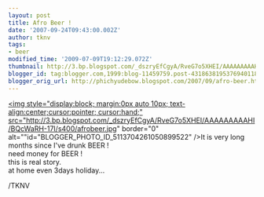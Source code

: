 ```yaml
---
layout: post
title: Afro Beer !
date: '2007-09-24T09:43:00.002Z'
author: tknv
tags:
- beer
modified_time: '2009-07-09T19:12:29.072Z'
thumbnail: http://3.bp.blogspot.com/_dszryEfCgyA/RveG7o5XHEI/AAAAAAAAAHI/BQcWaRH-17I/s72-c/afrobeer.jpg
blogger_id: tag:blogger.com,1999:blog-11459759.post-4318638195376940118
blogger_orig_url: http://phichyudebow.blogspot.com/2007/09/afro-beer.html
---
```


<a onblur="try {parent.deselectBloggerImageGracefully();} catch(e) {}" href="http://3.bp.blogspot.com/_dszryEfCgyA/RveG7o5XHEI/AAAAAAAAAHI/BQcWaRH-17I/s1600-h/afrobeer.jpg"><img style="display:block; margin:0px auto 10px; text-align:center;cursor:pointer; cursor:hand;" src="http://3.bp.blogspot.com/_dszryEfCgyA/RveG7o5XHEI/AAAAAAAAAHI/BQcWaRH-17I/s400/afrobeer.jpg" border="0" alt=""id="BLOGGER_PHOTO_ID_5113704261050899522" /></a>It is very long months since I've drunk BEER !<br>need money for BEER !<br>this is real story.<br>at home even 3days holiday...<div class="blogger-post-footer">/TKNV</div>
